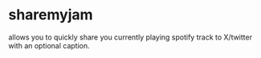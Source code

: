 # sharemyjam

allows you to quickly share you currently playing spotify track to X/twitter with an optional caption.